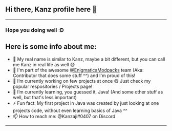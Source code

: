 ## Hi there, Kanz profile here 👋
---

### Hope you doing well :D

Here is some info about me:
---
- 👀 My real name is similar to Kanz, maybe a bit different, but you can call me Kanz in real life as well 😄
- 🎉 I'm part of the awesome [@EnigmaticaModpacks](https://github.com/EnigmaticaModpacks) team (Aka: Contributor that does some stuff ^^) and I'm proud of this!
- 🔭 I’m currently working on few projects at once 😋 Just check my popular respositories / Projects page!
- 🌱 I’m currently learning, you guessed it, Java! (And some other stuff as well, but that's less important)
- ⚡ Fun fact: My first project in Java was created by just looking at one projects code, without even learning basics of Java ^^
- 📫 How to reach me: @Kanzaji#0407 on Discord
---
<!--
**Kanzaji/Kanzaji** is a ✨ _special_ ✨ repository because its `README.md` (this file) appears on your GitHub profile.

Here are some ideas to get you started:

- 🔭 I’m currently working on ...
- 🌱 I’m currently learning ...
- 👯 I’m looking to collaborate on ...
- 🤔 I’m looking for help with ...
- 💬 Ask me about ...
- 📫 How to reach me: ...
- 😄 Pronouns: ...
- ⚡ Fun fact: ...
-->
